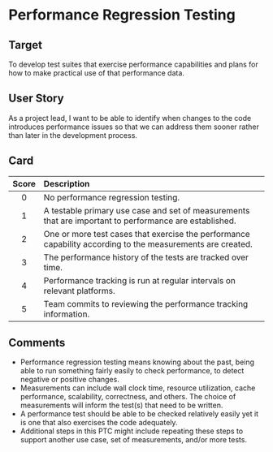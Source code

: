 [_metadata_:tags]:- "ecp-psip-ptc"
# Performance Regression Testing

## Target

To develop test suites that exercise performance capabilities and plans for how to make practical use of that performance data.

## User Story

As a project lead, I want to be able to identify when changes to the code introduces performance issues so that we can 
address them sooner rather than later in the development process.

## Card

| Score         | Description |
| :-------------: | :------------- |
| 0 | No performance regression testing. |
| 1 | A testable primary use case and set of measurements that are important to performance are established. |
| 2 | One or more test cases that exercise the performance capability according to the measurements are created. |
| 3 | The performance history of the tests are tracked over time. |
| 4 | Performance tracking is run at regular intervals on relevant platforms. |
| 5 | Team commits to reviewing the performance tracking information.|

## Comments

- Performance regression testing means knowing about the past, being able to run something fairly easily to check 
performance, to detect negative or positive changes.
- Measurements can include wall clock time, resource utilization, cache performance, scalability, correctness, 
and others. The choice of measurements will inform the test(s) that need to be written.
- A performance test should be able to be checked relatively easily yet it is one that also exercises the code adequately.
- Additional steps in this PTC might include repeating these steps to support another use case, set of measurements, 
and/or more tests.
